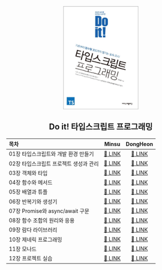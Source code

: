 <h2 align="center">
  <img src="../book_logo.jpg" alt="Book Logo" width=200">
  <br/><br/>
  Do it! 타입스크립트 프로그래밍
</h2>

<div align="center">

| 목차                                   |           Minsu           |         DongHeon          |
| :------------------------------------- | :-----------------------: | :-----------------------: |
| 01장 타입스크립트와 개발 환경 만들기   | [:link: LINK](./ms/1.md)  | [:link: LINK](./dh/1.md)  |
| 02장 타입스크립트 프로젝트 생성과 관리 | [:link: LINK](./ms/2.md)  | [:link: LINK](./dh/2.md)  |
| 03장 객체와 타입                       | [:link: LINK](./ms/3.md)  | [:link: LINK](./dh/3.md)  |
| 04장 함수와 메서드                     | [:link: LINK](./ms/4.md)  | [:link: LINK](./dh/4.md)  |
| 05장 배열과 튜플                       | [:link: LINK](./ms/5.md)  | [:link: LINK](./dh/5.md)  |
| 06장 반복기와 생성기                   | [:link: LINK](./ms/6.md)  | [:link: LINK](./dh/6.md)  |
| 07장 Promise와 async/await 구문        | [:link: LINK](./ms/7.md)  | [:link: LINK](./dh/7.md)  |
| 08장 함수 조합의 원리와 응용           | [:link: LINK](./ms/8.md)  | [:link: LINK](./dh/8.md)  |
| 09장 람다 라이브러리                   | [:link: LINK](./ms/9.md)  | [:link: LINK](./dh/9.md)  |
| 10장 제네릭 프로그래밍                 | [:link: LINK](./ms/10.md) | [:link: LINK](./dh/10.md) |
| 11장 모나드                            | [:link: LINK](./ms/11.md) | [:link: LINK](./dh/11.md) |
| 12장 프로젝트 실습                     | [:link: LINK](./ms/12.md) | [:link: LINK](./dh/12.md) |

</div>